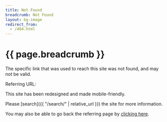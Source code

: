 ```yaml
---
title: Not Found
breadcrumb: Not Found
layout: bg-image
redirect_from:
  - /404.html
---
```

# {{ page.breadcrumb }}

The specific link that was used to reach this site was not found, and may not be valid.

Referring URL: <span id="ref404"></span>
<script>
  var dst = document.getElementById("ref404");
  dst.textContent = document.referrer;
</script>

This site has been redesigned and made mobile-friendly.

Please [search]({{ "/search/" | relative_url }})
the site for more information.

You may also be able to go back the referring page by
[clicking here](javascript:window.history.back()).
